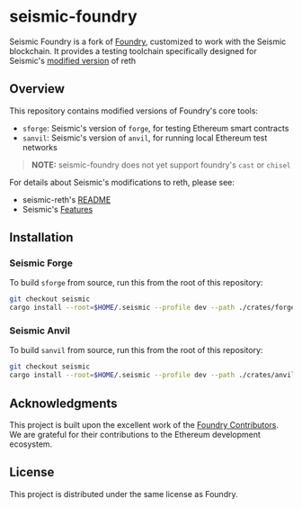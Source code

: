 # seismic-foundry

Seismic Foundry is a fork of [Foundry](https://github.com/foundry-rs/foundry), customized to work with the Seismic blockchain. It provides a testing toolchain specifically designed for Seismic's [modified version](https://github.com/SeismicSystems/seismic-reth) of reth

## Overview

This repository contains modified versions of Foundry's core tools:
- `sforge`: Seismic's version of `forge`, for testing Ethereum smart contracts
- `sanvil`: Seismic's version of `anvil`, for running local Ethereum test networks
> **NOTE:** seismic-foundry does not yet support foundry's `cast` or `chisel`

For details about Seismic's modifications to reth, please see:
- seismic-reth's [README](https://github.com/SeismicSystems/seismic-reth/blob/seismic/README.md)
- Seismic's [Features](https://github.com/SeismicSystems/seismic-reth/blob/seismic/seismic-features.md)

## Installation

### Seismic Forge
To build `sforge` from source, run this from the root of this repository:
```sh
git checkout seismic
cargo install --root=$HOME/.seismic --profile dev --path ./crates/forge --locked
```

### Seismic Anvil
To build `sanvil` from source, run this from the root of this repository:
```sh
git checkout seismic
cargo install --root=$HOME/.seismic --profile dev --path ./crates/anvil --locked
```

## Acknowledgments

This project is built upon the excellent work of the [Foundry Contributors](https://github.com/foundry-rs/foundry). We are grateful for their contributions to the Ethereum development ecosystem.

## License

This project is distributed under the same license as Foundry.
